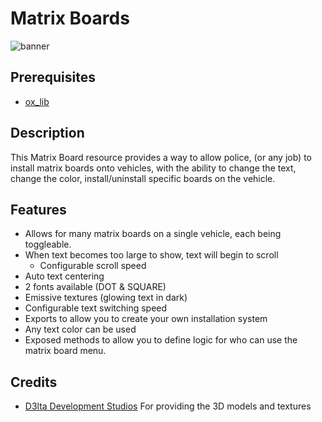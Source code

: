 # Matrix Boards

![banner](matrix_banner_single.png)

## Prerequisites

- [ox_lib](https://overextended.dev/ox_lib)

## Description

This Matrix Board resource provides a way to allow police, (or any job) to install matrix boards onto vehicles, with the
ability to change the text, change the color, install/uninstall specific boards on the vehicle.

## Features

- Allows for many matrix boards on a single vehicle, each being toggleable.
- When text becomes too large to show, text will begin to scroll
    - Configurable scroll speed
- Auto text centering
- 2 fonts available (DOT & SQUARE)
- Emissive textures (glowing text in dark)
- Configurable text switching speed
- Exports to allow you to create your own installation system
- Any text color can be used
- Exposed methods to allow you to define logic for who can use the matrix board menu.

## Credits

- [D3lta Development Studios](https://discord.gg/5juPxXNZ8t) For providing the 3D models and textures
